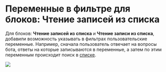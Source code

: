 # Переменные в фильтре для блоков: Чтение записей из списка

Для блоков: **Чтение записей из списка** и **Чтение записи из списка**, добавили возможность указывать в фильтрах пользовательские переменные. Например, сначала пользователь отвечает на вопросы бота, ответы на которые записываются в переменные, а затем по этим переменным происходит поиск в [списке](https://vk.com/@watbot-novyi-blok-spiski).

![](../../../../../.gitbook/assets/gS5Qa88CLsQ.jpg)

